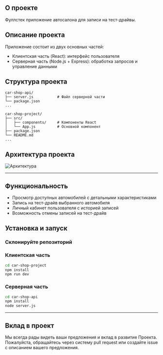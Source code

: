 ## О проекте
Фуллстек приложение автосалона для записи на тест-драйвы.

## Описание проекта
Приложение состоит из двух основных частей:
- Клиентская часть (React): интерфейс пользователя
- Серверная часть (Node.js + Express): обработка запросов и управление данными

## Структура проекта
```plaintext
car-shop-api/
├── server.js           # Файл серверной части
└── package.json
...

car-shop-project/
├── src/
│   ├── components/     # Компоненты React
│   └── App.js          # Основной компонент
├── package.json
└── README.md
...
```

## Архитектура проекта
![Архитектура](https://github.com/user-attachments/assets/c73c2ddd-3f65-4d2c-8026-7f05db53a455)
  
---

## Функциональность
- Просмотр доступных автомобилей с детальными характеристиками
- Запись на тест-драйв выбранного автомобиля
- Личный кабинет пользователя с историей записей
- Возможность отмены записей на тест-драйв

## Установка и запуск
### Склонируйте репозиторий
### Клиентская часть
```bash
cd car-shop-project
npm install
npm run dev
```

### Серверная часть
```bash
cd car-shop-api
npm install
node server.js
```

---

## Вклад в проект

Мы всегда рады видеть ваши предложения и вклад в развитие Проекта. Пожалуйста, обращайтесь через систему pull request или создайте issue с описанием вашего предложения.

